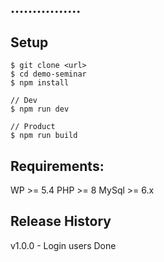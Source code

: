 ## ................

## Setup
```console
$ git clone <url>
$ cd demo-seminar
$ npm install 

// Dev
$ npm run dev 

// Product
$ npm run build
```

## Requirements:
WP >= 5.4
PHP >= 8
MySql >= 6.x

## Release History
v1.0.0 - Login users Done
